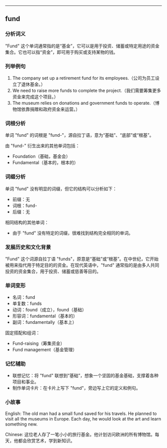 
---------------
## fund
### 分析词义
"Fund" 这个单词通常指的是“基金”，它可以是用于投资、储蓄或特定用途的资金集合。它也可以指“资金”，即可用于购买或支持某物的钱。

### 列举例句
1. The company set up a retirement fund for its employees.（公司为员工设立了退休基金。）
2. We need to raise more funds to complete the project.（我们需要筹集更多资金来完成这个项目。）
3. The museum relies on donations and government funds to operate.（博物馆依靠捐赠和政府资金来运营。）

### 词根分析
单词 "fund" 的词根是 "fund-"，源自拉丁语，意为“基础”、“底部”或“根基”。

由 "fund-" 衍生出来的其他单词包括：
- Foundation（基础，基金会）
- Fundamental（基本的，根本的）

### 词缀分析
单词 "fund" 没有明显的词缀，但它的结构可以分析如下：
- 前缀：无
- 词根：fund-
- 后缀：无

相同结构的其他单词：
- 由于 "fund" 没有特定的词缀，很难找到结构完全相同的单词。

### 发展历史和文化背景
"Fund" 这个词源自拉丁语 "funds"，原意是“基础”或“根基”。在中世纪，它开始被用来指代用于特定目的的资金。在现代英语中，"fund" 通常指的是由多人共同投资的资金集合，用于投资、储蓄或慈善等目的。

### 单词变形
- 名词：fund
- 单复数：funds
- 动词：found（成立），found（基础）
- 形容词：fundamental（基本的）
- 副词：fundamentally（基本上）

固定搭配和组词：
- Fund-raising（筹集资金）
- Fund management（基金管理）

### 记忆辅助
- 联想记忆：将 "fund" 联想到“基础”，想象一个坚固的基金基础，支撑着各种项目和事业。
- 制作单词卡片：在卡片上写下 "fund"，旁边写上它的定义和例句。

### 小故事
English: 
The old man had a small fund saved for his travels. He planned to visit all the museums in Europe. Each day, he would look at the art and learn something new.

Chinese:
这位老人存了一笔小小的旅行基金。他计划访问欧洲的所有博物馆。每天，他都会欣赏艺术，学到新知识。

